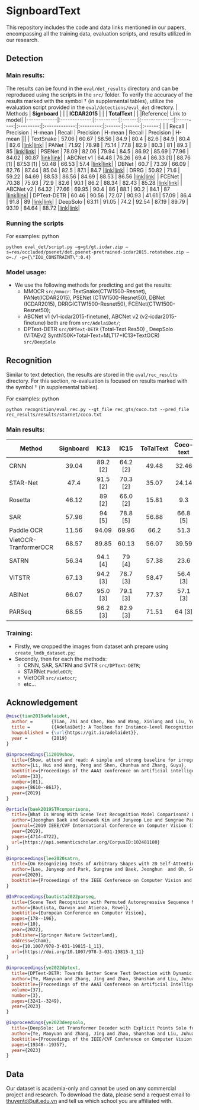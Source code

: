 # SignboardText
This repository includes the code and data links mentioned in our papers, encompassing all the training data, evaluation scripts, and results utilized in our research.

## Detection
### Main results:
The results can be found in the `eval/det_results` directory and can be reproduced using the scripts in the `src/` folder. To verify the accuracy of the results marked with the symbol † (in supplemental tables), utilize the evaluation script provided in the `eval/detections/eval_det` directory.
| Methods     | **Signboard** |           |        | **ICDAR2015** |           |           | **TotalText** |           |        |Reference| Link to model|
|-------------|:-------------:|:---------:|:------:|:-------------:|:---------:|:---------:|:-------------:|:---------:|:------:|:------:|:------:|
|             |     Recall    | Precision | H-mean |     Recall    | Precision |   H-mean  |     Recall    | Precision | H-mean |||
| TextSnake   |         57.06 |     60.67 |  58.56 |      84.9     |    80.4   |    82.6   |      84.9     |    80.4   |  82.6  |[link](https://github.com/open-mmlab/mmocr/blob/main/configs/textdet/textsnake/README.md)|[link](https://download.openmmlab.com/mmocr/textdet/textsnake/textsnake_resnet50_fpn-unet_1200e_ctw1500/textsnake_resnet50_fpn-unet_1200e_ctw1500_20220825_221459-c0b6adc4.pth)|
| PANet       |         71.92 |     78.98 |  75.14 |      77.8     |    82.9   |    80.3   |       81      |    89.3   |   85   |[link](https://github.com/open-mmlab/mmocr/blob/main/configs/textdet/panet/README.md)|[link](https://download.openmmlab.com/mmocr/textdet/panet/panet_resnet18_fpem-ffm_600e_ctw1500/panet_resnet18_fpem-ffm_600e_ctw1500_20220826_144818-980f32d0.pth)|
| PSENet      |         78.09 |     82.06 |  79.94 |      84.5     |   86.92   |   85.69   |     77.96     |   84.02   |  80.87 |[link](https://github.com/open-mmlab/mmocr/blob/main/configs/textdet/psenet/README.md)|[link](https://download.openmmlab.com/mmocr/textdet/psenet/psenet_resnet50_fpnf_600e_ctw1500/psenet_resnet50_fpnf_600e_ctw1500_20220825_221459-7f974ac8.pth)|
| ABCNet v1   |         64.48 |     76.26 |   69.4 |   86.33 [1]   | 88.76 [1] | 87.53 [1] |     50.48     |   66.53   |  57.4  |[link](https://github.com/aim-uofa/AdelaiDet)|[link](https://huggingface.co/ZjuCv/AdelaiDet/blob/main/tt_e2e_attn_R_50.pth)|
| DBNet       |          60.7 |     73.39 |  66.09 |     82.76     |   87.44   |   85.04   |      82.5     |    87.1   |  84.7  |[link](https://github.com/open-mmlab/mmocr/blob/main/configs/textdet/dbnet/README.md)|[link](https://download.openmmlab.com/mmocr/textdet/dbnet/dbnet_resnet50_1200e_icdar2015/dbnet_resnet50_1200e_icdar2015_20221102_115917-54f50589.pth)|
| DRRG        |         50.82 |      71.6 |  59.22 |     84.69     |   88.53   |   86.56   |     84.69     |   88.53   |  86.56 |[link](https://github.com/open-mmlab/mmocr/blob/main/configs/textdet/drrg/README.md)|[link](https://download.openmmlab.com/mmocr/textdet/drrg/drrg_resnet50_fpn-unet_1200e_ctw1500/drrg_resnet50_fpn-unet_1200e_ctw1500_20220827_105233-d5c702dd.pth)|
| FCENet      |         70.38 |     75.93 |   72.9 |      82.6     |    90.1   |    86.2   |     88.34     |   82.43   |  85.28 |[link](https://github.com/open-mmlab/mmocr/blob/main/configs/textdet/fcenet/README.md)|[link](https://download.openmmlab.com/mmocr/textdet/fcenet/fcenet_resnet50-dcnv2_fpn_1500e_ctw1500/fcenet_resnet50-dcnv2_fpn_1500e_ctw1500_20220825_221510-4d705392.pth)|
| ABCNet v2   |         64.32 |     77.66 |  69.95 |      90.4     |     86    |    88.1   |      90.2     |    84.1   |   87   |[link](https://github.com/aim-uofa/AdelaiDet)|[link](https://huggingface.co/ZjuCv/AdelaiDet/blob/main/model_v2_totaltext.pth)|
| DPText-DETR |         60.46 |     90.56 |  72.07 |     90.93     |   41.61   |   57.09   |      86.4     |    91.8   |   89   |[link](https://github.com/ymy-k/DPText-DETR)|[link](https://1drv.ms/u/s!AimBgYV7JjTlgccGbLGc9wYB-CGfpg?e=kpyje7)|
| DeepSolo    |         63.11 |     91.05 |   74.2 |     92.54     |   87.19   |   89.79   |     93.19     |   84.64   |  88.72 |[link](https://github.com/ViTAE-Transformer/DeepSolo)|[link](https://1drv.ms/u/s!AimBgYV7JjTlgcd6XGlbZ-I7WvGslQ?e=rrkXLx)|



### Running the scripts
For examples:
python
```
python eval_det/script.py –g=gt/gt.icdar.zip –s=res/occluded/psenet/det.psenet-pretrained-icdar2015.rotatebox.zip –o=./ -p={\"IOU_CONSTRAINT\":0.4}
```


### Model usage:
- We use the following methods for predicting and get the results:
    + MMOCR `src/mmocr`: TextSnake(CTW1500-Resnet), PANet(ICDAR2015), PSENet (CTW1500-Resnet50), DBNet (ICDAR2015), DRRG(CTW1500-Resnet50), FCENet(CTW1500-Resnet50);
    + ABCNet v1 (v1-icdar2015-finetune), ABCNet v2 (v2-icdar2015-finetune) both are from `src/AdelaiDet/`;
    + DPText-DETR `src/DPText-DETR` (Total-Text	Res50) , DeepSolo (ViTAEv2 Synth150K+Total-Text+MLT17+IC13+TextOCR) `src/DeepSolo`

## Recognition

Similar to text detection, the results are stored in the `eval/rec_results` directory. For this section, re-evaluation is focused on results marked with the symbol † (in supplemental tables).

For examples:
python
```
python recognition/eval_rec.py --gt_file rec_gts/coco.txt --pred_file rec_results/results/starnet/coco.txt
```
### Main results:
| Method                | **Signboard** | **IC13** | **IC15** | **ToTalText** | **Coco-text** ||
|-----------------------|:-------------:|:--------:|:--------:|:-------------:|:-------------:|:-------------:|
| CRNN                  |     39.04     | 89.2 [2] | 64.2 [2] |     49.48     |     32.46     |[link](https://www.dropbox.com/sh/j3xmli4di1zuv3s/AACpKykhWSRBUU7xl2LGgt9ja/None-VGG-None-CTC.pth?dl=0)|
| STAR-Net              |      47.4     | 91.5 [2] | 70.3 [2] |     35.07     |     24.14     |[link](https://www.dropbox.com/sh/j3xmli4di1zuv3s/AAB0X-sX05-0psb4uXWPYSmza/TPS-ResNet-BiLSTM-CTC.pth?dl=0)|
| Rosetta               |     46.12     |  89 [2]  | 66.0 [2] |     15.81     |      9.3      |[link](https://www.dropbox.com/sh/j3xmli4di1zuv3s/AABzCC1KGbIRe2wRwa3diWKwa/None-ResNet-None-CTC.pth?dl=0)|
| SAR                   |     57.96     |  94 [5]  | 78.8 [5] |     56.88     |    66.8 [5]   |[link](https://download.openmmlab.com/mmocr/textrecog/sar/sar_resnet31_sequential-decoder_5e_st-sub_mj-sub_sa_real/sar_resnet31_sequential-decoder_5e_st-sub_mj-sub_sa_real_20220915_185451-1fd6b1fc.pth)|
| Paddle OCR            |     11.56     |   94.09  |   69.96  |      66.2     |      51.3     |[link](https://github.com/PaddlePaddle/PaddleOCR)|
| VietOCR-TranformerOCR |     68.57     |   89.85  |   60.13  |     56.07     |     39.59     |[link](https://github.com/pbcquoc/vietocr)|
| SATRN                 |     56.34     | 94.1 [4] |  79 [4]  |     57.38     |      23.6     |[link](https://download.openmmlab.com/mmocr/textrecog/satrn/satrn_shallow_5e_st_mj/satrn_shallow_5e_st_mj_20220915_152443-5fd04a4c.pth)|
| ViTSTR                |     67.13     | 94.2 [3] | 78.7 [3] |     58.47     |    56.4 [3]   |[link](https://github.com/baudm/parseq/releases/download/v1.0.0/vitstr-26d0fcf4.pt)|
| ABINet                |     66.07     | 95.0 [3] | 79.1 [3] |     77.37     |    57.1 [3]   |[link](https://github.com/baudm/parseq/releases/download/v1.0.0/abinet-1d1e373e.pt)|
| PARSeq                |     68.55     | 96.2 [3] | 82.9 [3] |     71.51     |     64 [3]    |[link](https://github.com/baudm/parseq/releases/download/v1.0.0/parseq-bb5792a6.pt)|


### Training:
- Firstly, we cropped the images from dataset anh prepare using `create_lmdb_dataset.py`;
- Secondly, then for each the methods:
    + CRNN, SAR, SATRN and SVTR  `src/DPText-DETR`;
    + STARNet `PaddleOCR`;
    + VietOCR `src/vietocr`; 
    + etc...

## Acknowledgement

```bibtex
@misc{tian2019adelaidet,
  author =       {Tian, Zhi and Chen, Hao and Wang, Xinlong and Liu, Yuliang and Shen, Chunhua},
  title =        {{AdelaiDet}: A Toolbox for Instance-level Recognition Tasks},
  howpublished = {\url{https://git.io/adelaidet}},
  year =         {2019}
}

@inproceedings{li2019show,
  title={Show, attend and read: A simple and strong baseline for irregular text recognition},
  author={Li, Hui and Wang, Peng and Shen, Chunhua and Zhang, Guyu},
  booktitle={Proceedings of the AAAI conference on artificial intelligence},
  volume={33},
  number={01},
  pages={8610--8617},
  year={2019}
}

@article{baek2019STRcomparisons,
  title={What Is Wrong With Scene Text Recognition Model Comparisons? Dataset and Model Analysis},
  author={Jeonghun Baek and Geewook Kim and Junyeop Lee and Sungrae Park and Dongyoon Han and Sangdoo Yun and Seong Joon Oh and Hwalsuk Lee},
  journal={2019 IEEE/CVF International Conference on Computer Vision (ICCV)},
  year={2019},
  pages={4714-4722},
  url={https://api.semanticscholar.org/CorpusID:102481180}
}

@inproceedings{lee2020satrn,
  title={On Recognizing Texts of Arbitrary Shapes with 2D Self-Attention},
  author={Lee, Junyeop and Park, Sungrae and Baek, Jeonghun  and Oh, Seong Joon and Kim, Seonghyeon and Lee, Hwalsuk},
  year={2020},
  booktitle={Proceedings of the IEEE Conference on Computer Vision and Pattern Recognition (CVPR) Workshop on Text and Documents in the Deep Learning Era WTDDLE},
}

@InProceedings{bautista2022parseq,
  title={Scene Text Recognition with Permuted Autoregressive Sequence Models},
  author={Bautista, Darwin and Atienza, Rowel},
  booktitle={European Conference on Computer Vision},
  pages={178--196},
  month={10},
  year={2022},
  publisher={Springer Nature Switzerland},
  address={Cham},
  doi={10.1007/978-3-031-19815-1_11},
  url={https://doi.org/10.1007/978-3-031-19815-1_11}
}

@inproceedings{ye2022dptext,
  title={DPText-DETR: Towards Better Scene Text Detection with Dynamic Points in Transformer},
  author={Ye, Maoyuan and Zhang, Jing and Zhao, Shanshan and Liu, Juhua and Du, Bo and Tao, Dacheng},
  booktitle={Proceedings of the AAAI Conference on Artificial Intelligence},
  volume={37},
  number={3},
  pages={3241--3249},
  year={2023}
}

@inproceedings{ye2023deepsolo,
  title={DeepSolo: Let Transformer Decoder with Explicit Points Solo for Text Spotting},
  author={Ye, Maoyuan and Zhang, Jing and Zhao, Shanshan and Liu, Juhua and Liu, Tongliang and Du, Bo and Tao, Dacheng},
  booktitle={Proceedings of the IEEE/CVF Conference on Computer Vision and Pattern Recognition},
  pages={19348--19357},
  year={2023}
}
```

## Data
Our dataset is academia-only and cannot be used on any commercial project and research. To download the data, please send a request email to thuyentd@uit.edu.vn and tell us which school you are affiliated with.